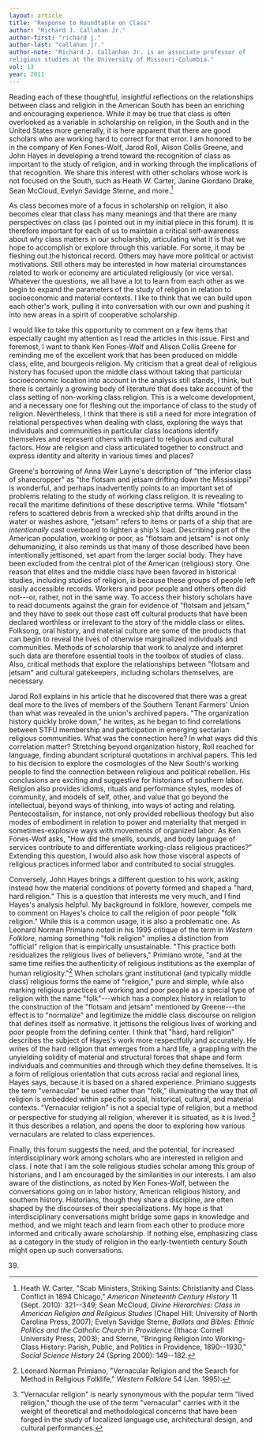 ```yaml
---
layout: article
title: "Response to Roundtable on Class"
author: "Richard J. Callahan Jr."
author-first: "richard j."
author-last: "callahan jr."
author-note: "Richard J. Callanhan Jr. is an associate professor of
religious studies at the University of Missouri-Columbia."
vol: 13
year: 2011
---
```


Reading each of these thoughtful, insightful reflections on the
relationships between class and religion in the American South has been
an enriching and encouraging experience. While it may be true that class
is often overlooked as a variable in scholarship on religion, in the
South and in the United States more generally, it is here apparent that
there are good scholars who are working hard to correct for that error.
I am honored to be in the company of Ken Fones-Wolf, Jarod Roll, Alison
Collis Greene, and John Hayes in developing a trend toward the
recognition of class as important to the study of religion, and in
working through the implications of that recognition. We share this
interest with other scholars whose work is not focused on the South,
such as Heath W. Carter, Janine Giordano Drake, Sean McCloud, Evelyn
Savidge Sterne, and more.[^1] 

As class becomes more of a focus in scholarship on religion, it also
becomes clear that class has many meanings and that there are many
perspectives on class (as I pointed out in my initial piece in this
forum). It is therefore important for each of us to maintain a critical
self-awareness about *why* class matters in our scholarship,
articulating what it is that we hope to accomplish or explore through
this variable. For some, it may be fleshing out the historical record.
Others may have more political or activist motivations. Still others may
be interested in how material circumstances related to work or economy
are articulated religiously (or vice versa). Whatever the questions, we
all have a lot to learn from each other as we begin to expand the
parameters of the study of religion in relation to socioeconomic and
material contexts. I like to think that we can build upon each other's
work, pulling it into conversation with our own and pushing it into new
areas in a spirit of cooperative scholarship.

I would like to take this opportunity to comment on a few items that
especially caught my attention as I read the articles in this issue.
First and foremost, I want to thank Ken Fones-Wolf and Alison Collis
Greene for reminding me of the excellent work that has been produced on
middle class, elite, and bourgeois religion. My criticism that a great
deal of religious history has focused upon the middle class without
taking that particular socioeconomic location into account in the
analysis still stands, I think, but there is certainly a growing body of
literature that does take account of the class setting of non-working
class religion. This is a welcome development, and a necessary one for
fleshing out the importance of class to the study of religion.
Nevertheless, I think that there is still a need for more integration of
relational perspectives when dealing with class, exploring the ways that
individuals and communities in particular class locations identify
themselves and represent others with regard to religious and cultural
factors. How are religion and class articulated together to construct
and express identity and alterity in various times and places?

Greene's borrowing of Anna Weir Layne's description of "the inferior
class of sharecropper" as "the flotsam and jetsam drifting down the
Mississippi" is wonderful, and perhaps inadvertently points to an
important set of problems relating to the study of working class
religion. It is revealing to recall the maritime definitions of these
descriptive terms. While "flotsam" refers to scattered debris from a
wrecked ship that drifts around in the water or washes ashore, "jetsam"
refers to items or parts of a ship that are *intentionally* cast
overboard to lighten a ship's load. Describing part of the American
population, working or poor, as "flotsam and jetsam" is not only
dehumanizing, it also reminds us that many of those described have been
intentionally jettisoned, set apart from the larger social body. They
have been excluded from the central plot of the American (religious)
story. One reason that elites and the middle class have been favored in
historical studies, including studies of religion, is because these
groups of people left easily accessible records. Workers and poor people
and others often did not---or, rather, not in the same way. To access
their history scholars have to read documents against the grain for
evidence of "flotsam and jetsam," and they have to seek out those cast
off cultural products that have been declared worthless or irrelevant to
the story of the middle class or elites. Folksong, oral history, and
material culture are some of the products that can begin to reveal the
lives of otherwise marginalized individuals and communities. Methods of
scholarship that work to analyze and interpret such data are therefore
essential tools in the toolbox of studies of class. Also, critical
methods that explore the relationships between "flotsam and jetsam" and
cultural gatekeepers, including scholars themselves, are necessary.

Jarod Roll explains in his article that he discovered that there was a
great deal more to the lives of members of the Southern Tenant Farmers'
Union than what was revealed in the union's archived papers. "The
organization history quickly broke down," he writes, as he began to find
correlations between STFU membership and participation in emerging
sectarian religious communities. What was the connection here? In what
ways did this correlation matter? Stretching beyond organization
history, Roll reached for language, finding abundant scriptural
quotations in archival papers. This led to his decision to explore the
cosmologies of the New South's working people to find the connection
between religious and political rebellion. His conclusions are exciting
and suggestive for historians of southern labor. Religion also provides
idioms, rituals and performance styles, modes of community, and models
of self, other, and value that go beyond the intellectual, beyond ways
of thinking, into ways of acting and relating. Pentecostalism, for
instance, not only provided rebellious theology but also modes of
embodiment in relation to power and materiality that merged in
sometimes-explosive ways with movements of organized labor. As Ken
Fones-Wolf asks, "How did the smells, sounds, and body language of
services contribute to and differentiate working-class religious
practices?" Extending this question, I would also ask how those visceral
aspects of religious practices informed labor and contributed to social
struggles.

Conversely, John Hayes brings a different question to his work, asking
instead how the material conditions of poverty formed and shaped a
"hard, hard religion." This is a question that interests me very much,
and I find Hayes's analysis helpful. My background in folklore, however,
compels me to comment on Hayes's choice to call the religion of poor
people "folk religion." While this is a common usage, it is also a
problematic one. As Leonard Norman Primiano noted in his 1995 critique
of the term in *Western Folklore*, naming something "folk religion"
implies a distinction from "official" religion that is empirically
unsustainable. "This practice both residualizes the religious lives of
believers," Primiano wrote, "and at the same time reifies the
authenticity of religious institutions as the exemplar of human
religiosity."[^2]  When scholars grant institutional (and
typically middle class) religious forms the name of "religion," pure and
simple, while also marking religious practices of working and poor
people as a special type of religion with the name "folk"---which has a
complex history in relation to the construction of the "flotsam and
jetsam" mentioned by Greene---the effect is to "normalize" and legitimize
the middle class discourse on religion that defines itself as normative.
It jettisons the religious lives of working and poor people from the
defining center. I think that "hard, hard religion" describes the
subject of Hayes's work more respectfully and accurately. He writes of
the hard religion that emerges from a hard life, a grappling with the
unyielding solidity of material and structural forces that shape and
form individuals and communities and through which they define
themselves. It is a form of religious orientation that cuts across
racial and regional lines, Hayes says, because it is based on a shared
experience. Primiano suggests the term "vernacular" be used rather than
"folk," illuminating the way that *all* religion is embedded within
specific social, historical, cultural, and material contexts.
"Vernacular religion" is not a special type of religion, but a method or
perspective for studying all religion, wherever it is situated, as it is
lived.[^3]  It thus describes a relation, and opens the door to
exploring how various vernaculars are related to class experiences.

Finally, this forum suggests the need, and the potential, for increased
interdisciplinary work among scholars who are interested in religion and
class. I note that I am the sole religious studies scholar among this
group of historians, and I am encouraged by the similarities in our
interests. I am also aware of the distinctions, as noted by Ken
Fones-Wolf, between the conversations going on in labor history,
American religious history, and southern history. Historians, though
they share a discipline, are often shaped by the discourses of their
specializations. My hope is that interdisciplinary conversations might
bridge some gaps in knowledge and method, and we might teach and learn
from each other to produce more informed and critically aware
scholarship. If nothing else, emphasizing class as a category in the
study of religion in the early-twentieth century South might open up
such conversations.

[^1]:  Heath W. Carter, "Scab Ministers, Striking Saints:
Christianity and Class Conflict in 1894 Chicago," *American Nineteenth
Century History* 11 (Sept. 2010): 321--349; Sean McCloud, *Divine
Hierarchies: Class in American Religion and Religious Studies* (Chapel
Hill: University of North Carolina Press, 2007); Evelyn Savidge Sterne,
*Ballots and Bibles: Ethnic Politics and the Catholic Church in
Providence* (Ithaca: Cornell University Press, 2003); and Sterne,
"Bringing Religion into Working-Class History: Parish, Public, and
Politics in Providence, 1890--1930," *Social Science History* 24 (Spring
2000): 149--182. 
 
[^2]: Leonard Norman Primiano, "Vernacular Religion and the Search
for Method in Religious Folklife," *Western Folklore* 54 (Jan. 1995):
39.

[^3]:  "Vernacular religion" is nearly synonymous with the popular
term "lived religion," though the use of the term "vernacular" carries
with it the weight of theoretical and methodological concerns that have
been forged in the study of localized language use, architectural
design, and cultural performances.
